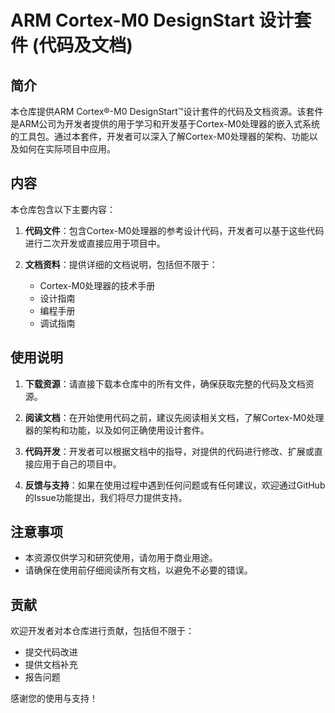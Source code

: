 # ARM Cortex-M0 DesignStart 设计套件 (代码及文档)

## 简介

本仓库提供ARM Cortex®-M0 DesignStart™设计套件的代码及文档资源。该套件是ARM公司为开发者提供的用于学习和开发基于Cortex-M0处理器的嵌入式系统的工具包。通过本套件，开发者可以深入了解Cortex-M0处理器的架构、功能以及如何在实际项目中应用。

## 内容

本仓库包含以下主要内容：

1. **代码文件**：包含Cortex-M0处理器的参考设计代码，开发者可以基于这些代码进行二次开发或直接应用于项目中。

2. **文档资料**：提供详细的文档说明，包括但不限于：
   - Cortex-M0处理器的技术手册
   - 设计指南
   - 编程手册
   - 调试指南

## 使用说明

1. **下载资源**：请直接下载本仓库中的所有文件，确保获取完整的代码及文档资源。

2. **阅读文档**：在开始使用代码之前，建议先阅读相关文档，了解Cortex-M0处理器的架构和功能，以及如何正确使用设计套件。

3. **代码开发**：开发者可以根据文档中的指导，对提供的代码进行修改、扩展或直接应用于自己的项目中。

4. **反馈与支持**：如果在使用过程中遇到任何问题或有任何建议，欢迎通过GitHub的Issue功能提出，我们将尽力提供支持。

## 注意事项

- 本资源仅供学习和研究使用，请勿用于商业用途。
- 请确保在使用前仔细阅读所有文档，以避免不必要的错误。

## 贡献

欢迎开发者对本仓库进行贡献，包括但不限于：
- 提交代码改进
- 提供文档补充
- 报告问题

感谢您的使用与支持！